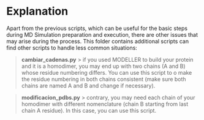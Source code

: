 # Explanation

Apart from the previous scripts, which can be useful for the basic steps during MD Simulation preparation and execution, there are other issues that may arise during the process. This folder contains additional scripts can find other scripts to handle less common situations: 

> **cambiar_cadenas.py** > if you used MODELLER to build your protein and it is a homodimer, you may end up with two chains (A and B) whose residue numbering differs. You can use this script to o make the residue numbering in both chains consistent (make sure both chains are named A and B and change if necessary). 

> **modificacion_pdbs.py** > contrary, you may need each chain of your homodimer with different nomenclature (chain B starting from last chain A residue). In this case, you can use this script. 